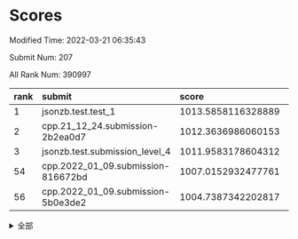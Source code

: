 # Scores

Modified Time: 2022-03-21 06:35:43

Submit Num: 207

All Rank Num: 390997

| rank |               submit               |       score        |       sigma        | pk_num |
| :--- | :--------------------------------- | :----------------- | :----------------- | :----- |
| 1    | jsonzb.test.test_1                 | 1013.5858116328889 | 0.7997785067023195 | 7557   |
| 2    | cpp.21_12_24.submission-2b2ea0d7   | 1012.3636986060153 | 0.7678363402404286 | 7559   |
| 3    | jsonzb.test.submission_level_4     | 1011.9583178604312 | 0.7759501117636256 | 7553   |
| 54   | cpp.2022_01_09.submission-816672bd | 1007.0152932477761 | 0.7342014070667465 | 7559   |
| 56   | cpp.2022_01_09.submission-5b0e3de2 | 1004.7387342202817 | 0.7148340357577989 | 7557   |


<details>
<summary>全部</summary>

| rank |                 submit                 |       score        |       sigma        | pk_num |
| :--- | :------------------------------------- | :----------------- | :----------------- | :----- |
| 1    | jsonzb.test.test_1                     | 1013.5858116328889 | 0.7997785067023195 | 7557   |
| 2    | cpp.21_12_24.submission-2b2ea0d7       | 1012.3636986060153 | 0.7678363402404286 | 7559   |
| 3    | jsonzb.test.submission_level_4         | 1011.9583178604312 | 0.7759501117636256 | 7553   |
| 4    | gobigger.level_3.submission_level_3_0  | 1011.7289558392979 | 0.7635532551991867 | 7556   |
| 5    | gobigger.level_3.submission_level_3_15 | 1011.6423253021733 | 0.7769317452336565 | 7556   |
| 6    | gobigger.level_3.submission_level_3_2  | 1011.4640917914203 | 0.7639591501889772 | 7558   |
| 7    | gobigger.level_3.submission_level_3_36 | 1011.3774112138926 | 0.7588137846785267 | 7551   |
| 8    | gobigger.level_3.submission_level_3_29 | 1011.3375298230726 | 0.7522109583505159 | 7558   |
| 9    | gobigger.level_3.submission_level_3_43 | 1011.3181238006578 | 0.7543704821119698 | 7556   |
| 10   | gobigger.level_3.submission_level_3_26 | 1011.1535015641183 | 0.7742061503505024 | 7557   |
| 11   | gobigger.level_3.submission_level_3_6  | 1011.1336350637822 | 0.756220101062191  | 7555   |
| 12   | gobigger.level_3.submission_level_3_3  | 1011.0254765717712 | 0.7857284513175591 | 7549   |
| 13   | gobigger.level_3.submission_level_3_7  | 1010.8688935470036 | 0.7894030777741242 | 7558   |
| 14   | gobigger.level_3.submission_level_3_47 | 1010.6184995080722 | 0.7475926797149505 | 7557   |
| 15   | gobigger.level_3.submission_level_3_10 | 1010.5240539754417 | 0.7592715830856476 | 7557   |
| 16   | gobigger.level_3.submission_level_3_11 | 1010.507431138786  | 0.7784060110492611 | 7557   |
| 17   | gobigger.level_3.submission_level_3_46 | 1010.3843316236062 | 0.7587054538671577 | 7560   |
| 18   | gobigger.level_3.submission_level_3_21 | 1010.3258383078243 | 0.7549205805019998 | 7555   |
| 19   | gobigger.level_3.submission_level_3_4  | 1010.322032316365  | 0.7709205139592665 | 7557   |
| 20   | gobigger.level_3.submission_level_3_45 | 1010.2287176434709 | 0.767153200817094  | 7559   |
| 21   | gobigger.level_3.submission_level_3_31 | 1010.1499232863243 | 0.7472294694315211 | 7554   |
| 22   | gobigger.level_3.submission_level_3_44 | 1010.1357947649145 | 0.751156236461939  | 7551   |
| 23   | gobigger.level_3.submission_level_3_35 | 1010.1111022881657 | 0.7857705145477213 | 7550   |
| 24   | gobigger.level_3.submission_level_3_49 | 1009.9921958133298 | 0.7585692015427694 | 7557   |
| 25   | gobigger.level_3.submission_level_3_5  | 1009.9643012514999 | 0.7457486545341844 | 7560   |
| 26   | gobigger.level_3.submission_level_3_37 | 1009.9127669643889 | 0.782217839914189  | 7559   |
| 27   | gobigger.level_3.submission_level_3_8  | 1009.8615918529667 | 0.7752944034182639 | 7560   |
| 28   | gobigger.level_3.submission_level_3_17 | 1009.8532108439762 | 0.7549563597081579 | 7557   |
| 29   | gobigger.level_3.submission_level_3_16 | 1009.8326588241565 | 0.7674654084894829 | 7555   |
| 30   | gobigger.level_3.submission_level_3_1  | 1009.8316960072607 | 0.7351046350527428 | 7555   |
| 31   | gobigger.level_3.submission_level_3_22 | 1009.8309113789758 | 0.7580270354647088 | 7558   |
| 32   | gobigger.level_3.submission_level_3_23 | 1009.7776299326944 | 0.7491923414854219 | 7554   |
| 33   | gobigger.level_3.submission_level_3_33 | 1009.7268951589475 | 0.7605225450000515 | 7555   |
| 34   | gobigger.level_3.submission_level_3_12 | 1009.7267888548812 | 0.757673642705815  | 7557   |
| 35   | gobigger.level_3.submission_level_3_14 | 1009.7264650333052 | 0.7426712499547464 | 7556   |
| 36   | gobigger.level_3.submission_level_3_34 | 1009.6673445435677 | 0.7601983486904547 | 7559   |
| 37   | gobigger.level_3.submission_level_3_39 | 1009.5613858086118 | 0.7373510676404365 | 7556   |
| 38   | gobigger.level_3.submission_level_3_20 | 1009.5095234536386 | 0.7337693743890813 | 7556   |
| 39   | gobigger.level_3.submission_level_3_28 | 1009.4966067229498 | 0.7353342548886498 | 7554   |
| 40   | gobigger.level_3.submission_level_3_19 | 1009.4763864781124 | 0.7337973250436287 | 7557   |
| 41   | gobigger.level_3.submission_level_3_18 | 1009.420722433116  | 0.7563000724175548 | 7556   |
| 42   | gobigger.level_3.submission_level_3_41 | 1009.2871042989227 | 0.7508675801261914 | 7548   |
| 43   | gobigger.level_3.submission_level_3_27 | 1009.2659273701806 | 0.7394046664490349 | 7556   |
| 44   | gobigger.level_3.submission_level_3_42 | 1009.1801403807812 | 0.7525034835596651 | 7554   |
| 45   | gobigger.level_3.submission_level_3_40 | 1009.1040887234158 | 0.7382704766251357 | 7559   |
| 46   | gobigger.level_3.submission_level_3_24 | 1009.076289901862  | 0.7671785462633711 | 7557   |
| 47   | gobigger.level_3.submission_level_3_38 | 1008.9877324244187 | 0.7586822215818113 | 7559   |
| 48   | gobigger.level_3.submission_level_3_9  | 1008.9705700388289 | 0.7393604744754196 | 7557   |
| 49   | gobigger.level_3.submission_level_3_13 | 1008.9459602135855 | 0.743187402774771  | 7557   |
| 50   | gobigger.level_3.submission_level_3_30 | 1008.8347428190884 | 0.7713760017357344 | 7557   |
| 51   | gobigger.level_3.submission_level_3_32 | 1008.4162644890819 | 0.734856485924668  | 7554   |
| 52   | gobigger.level_3.submission_level_3_48 | 1008.363180769369  | 0.7489406454862106 | 7556   |
| 53   | gobigger.level_3.submission_level_3_25 | 1008.3325118666872 | 0.7414595718073429 | 7564   |
| 54   | cpp.2022_01_09.submission-816672bd     | 1007.0152932477761 | 0.7342014070667465 | 7559   |
| 55   | gobigger.level_1.submission_level_1_3  | 1004.8860010116465 | 0.7199301549131254 | 7555   |
| 56   | cpp.2022_01_09.submission-5b0e3de2     | 1004.7387342202817 | 0.7148340357577989 | 7557   |
| 57   | gobigger.level_1.submission_level_1_8  | 1004.2631861886637 | 0.7169102451801246 | 7556   |
| 58   | gobigger.level_1.submission_level_1_13 | 1004.1948937310334 | 0.7151531588015967 | 7553   |
| 59   | gobigger.level_1.submission_level_1_1  | 1004.1127550242892 | 0.7170350096898155 | 7558   |
| 60   | gobigger.level_1.submission_level_1_37 | 1004.0808309411588 | 0.7350074658003628 | 7553   |
| 61   | gobigger.level_1.submission_level_1_46 | 1004.0770926594447 | 0.7194866068354038 | 7553   |
| 62   | gobigger.level_1.submission_level_1_19 | 1004.0276000590366 | 0.7173867489675387 | 7556   |
| 63   | gobigger.level_1.submission_level_1_26 | 1004.0211262470835 | 0.7187986293851654 | 7556   |
| 64   | gobigger.level_1.submission_level_1_49 | 1003.9136255161935 | 0.7031635282005126 | 7555   |
| 65   | gobigger.level_1.submission_level_1_5  | 1003.913056077517  | 0.7130077175285422 | 7560   |
| 66   | gobigger.level_1.submission_level_1_35 | 1003.9115091566977 | 0.7241827682247434 | 7554   |
| 67   | gobigger.level_1.submission_level_1_0  | 1003.9094694169725 | 0.7154377895076187 | 7548   |
| 68   | gobigger.level_1.submission_level_1_21 | 1003.8540106111251 | 0.7178399392987086 | 7556   |
| 69   | gobigger.level_1.submission_level_1_27 | 1003.829415549441  | 0.7027433651395174 | 7561   |
| 70   | gobigger.level_1.submission_level_1_17 | 1003.7321621101927 | 0.7317523654249143 | 7555   |
| 71   | gobigger.level_1.submission_level_1_15 | 1003.708249833339  | 0.7115390530307024 | 7554   |
| 72   | gobigger.level_1.submission_level_1_43 | 1003.6913972750809 | 0.7078430320798391 | 7558   |
| 73   | gobigger.level_1.submission_level_1_41 | 1003.6378206975301 | 0.7283009026624532 | 7558   |
| 74   | gobigger.level_1.submission_level_1_38 | 1003.6327619888741 | 0.7187889074266129 | 7558   |
| 75   | gobigger.level_1.submission_level_1_24 | 1003.6030163526144 | 0.7125053556560931 | 7557   |
| 76   | gobigger.level_1.submission_level_1_45 | 1003.5646761794055 | 0.7167185682500358 | 7556   |
| 77   | gobigger.level_1.submission_level_1_2  | 1003.540328877654  | 0.7065583977861563 | 7560   |
| 78   | gobigger.level_1.submission_level_1_11 | 1003.4806431706137 | 0.7161662734953362 | 7556   |
| 79   | gobigger.level_1.submission_level_1_40 | 1003.4577353335802 | 0.72236026830623   | 7554   |
| 80   | gobigger.level_1.submission_level_1_18 | 1003.3828897515706 | 0.7139217602234587 | 7548   |
| 81   | gobigger.level_1.submission_level_1_25 | 1003.3507808542265 | 0.720704661768739  | 7557   |
| 82   | gobigger.level_1.submission_level_1_28 | 1003.3084556363641 | 0.715882707072423  | 7560   |
| 83   | gobigger.level_1.submission_level_1_33 | 1003.2683612504045 | 0.710025093293236  | 7554   |
| 84   | gobigger.level_1.submission_level_1_34 | 1003.224626684188  | 0.7099210955396446 | 7550   |
| 85   | gobigger.level_1.submission_level_1_9  | 1003.1554707224602 | 0.7257912783620365 | 7559   |
| 86   | gobigger.level_1.submission_level_1_23 | 1003.1467444077855 | 0.718184855451179  | 7554   |
| 87   | gobigger.level_1.submission_level_1_4  | 1003.1448338488275 | 0.7155911101703887 | 7559   |
| 88   | gobigger.level_1.submission_level_1_42 | 1003.1332573627944 | 0.7166595215555309 | 7554   |
| 89   | gobigger.level_1.submission_level_1_36 | 1003.1268195019934 | 0.7273672271625096 | 7557   |
| 90   | gobigger.level_1.submission_level_1_20 | 1003.0807481894409 | 0.7096275658933998 | 7553   |
| 91   | gobigger.level_1.submission_level_1_29 | 1003.0460852708984 | 0.7183634891068845 | 7560   |
| 92   | gobigger.level_1.submission_level_1_47 | 1002.9201012808339 | 0.7189901820122313 | 7553   |
| 93   | gobigger.level_1.submission_level_1_22 | 1002.8911670373674 | 0.7114782751636903 | 7556   |
| 94   | gobigger.level_1.submission_level_1_30 | 1002.8909118184032 | 0.7213409581280412 | 7559   |
| 95   | gobigger.level_1.submission_level_1_16 | 1002.8429233762341 | 0.7088892724976791 | 7548   |
| 96   | gobigger.level_1.submission_level_1_31 | 1002.7139768339545 | 0.7241177485858145 | 7558   |
| 97   | gobigger.level_1.submission_level_1_48 | 1002.6720436572565 | 0.7124507073418568 | 7553   |
| 98   | gobigger.level_1.submission_level_1_7  | 1002.6707572781603 | 0.7106095661142064 | 7552   |
| 99   | gobigger.level_1.submission_level_1_12 | 1002.6327984224935 | 0.7109954288146146 | 7559   |
| 100  | gobigger.level_1.submission_level_1_44 | 1002.6209783846075 | 0.7113403895624959 | 7560   |
| 101  | gobigger.level_1.submission_level_1_32 | 1002.6016952211774 | 0.7164706400071028 | 7551   |
| 102  | gobigger.level_1.submission_level_1_14 | 1002.4717571915279 | 0.718612279930238  | 7562   |
| 103  | gobigger.level_1.submission_level_1_6  | 1002.3037254031328 | 0.7146952628842024 | 7556   |
| 104  | gobigger.level_1.submission_level_1_39 | 1002.0833978436289 | 0.7115008561222274 | 7553   |
| 105  | gobigger.level_1.submission_level_1_10 | 1001.9241219158356 | 0.7116821783745635 | 7554   |
| 106  | gobigger.random.submission_random_34   | 997.0551259581433  | 0.708818699609698  | 7553   |
| 107  | gobigger.random.submission_random_19   | 996.9187238135572  | 0.7147998989839278 | 7557   |
| 108  | gobigger.random.submission_random_30   | 996.8473758831468  | 0.7015603004239462 | 7556   |
| 109  | gobigger.random.submission_random_45   | 996.8198107612117  | 0.7155814836534196 | 7545   |
| 110  | gobigger.random.submission_random_1    | 996.771543185227   | 0.7210839622924914 | 7555   |
| 111  | gobigger.random.submission_random_7    | 996.678899528901   | 0.7167876704511078 | 7556   |
| 112  | gobigger.random.submission_random_16   | 996.6144755170068  | 0.6983292134467395 | 7557   |
| 113  | gobigger.random.submission_random_48   | 996.606106904636   | 0.710179560453104  | 7557   |
| 114  | gobigger.random.submission_random_3    | 996.5852274441035  | 0.7062892682666707 | 7553   |
| 115  | gobigger.random.submission_random_13   | 996.5437963165634  | 0.704792579148338  | 7552   |
| 116  | gobigger.random.submission_random_28   | 996.5434865223971  | 0.7147540216744517 | 7558   |
| 117  | gobigger.random.submission_random_36   | 996.3120680865208  | 0.7159551721407819 | 7555   |
| 118  | gobigger.random.submission_random_18   | 996.1667158246012  | 0.7275275642806859 | 7552   |
| 119  | gobigger.random.submission_random_31   | 996.1429103883089  | 0.7017866249186571 | 7557   |
| 120  | gobigger.random.submission_random_9    | 996.1257150520362  | 0.7208678904466147 | 7556   |
| 121  | gobigger.random.submission_random_20   | 996.1217252287809  | 0.7051159293022626 | 7552   |
| 122  | gobigger.random.submission_random_33   | 996.1132594691749  | 0.7125039301760642 | 7554   |
| 123  | gobigger.random.submission_random_12   | 996.0791108963998  | 0.7106384825235352 | 7554   |
| 124  | gobigger.random.submission_random_21   | 996.0602569129834  | 0.7198711449940256 | 7557   |
| 125  | gobigger.random.submission_random_17   | 996.0462240542624  | 0.7038891683022958 | 7558   |
| 126  | gobigger.random.submission_random_2    | 996.021777569985   | 0.7123058754558135 | 7556   |
| 127  | gobigger.random.submission_random_22   | 995.9699975452472  | 0.7008609369366305 | 7556   |
| 128  | gobigger.random.submission_random_47   | 995.9384482101862  | 0.7125712443574856 | 7552   |
| 129  | gobigger.random.submission_random_44   | 995.9317511000203  | 0.7006722535653714 | 7551   |
| 130  | gobigger.random.submission_random_38   | 995.8862522660959  | 0.6938766174758141 | 7554   |
| 131  | gobigger.random.submission_random_25   | 995.8678368956799  | 0.7088704484565865 | 7556   |
| 132  | gobigger.random.submission_random_42   | 995.8661945573521  | 0.7227794890714498 | 7551   |
| 133  | gobigger.random.submission_random_0    | 995.864781251427   | 0.7249817804994071 | 7556   |
| 134  | gobigger.random.submission_random_26   | 995.8232169309122  | 0.7142730074787136 | 7553   |
| 135  | gobigger.random.submission_random_39   | 995.8165446173057  | 0.7147503185655936 | 7555   |
| 136  | gobigger.random.submission_random_24   | 995.8002223888935  | 0.7090894810733626 | 7556   |
| 137  | gobigger.random.submission_random_11   | 995.7861509308813  | 0.7110335452775456 | 7559   |
| 138  | gobigger.random.submission_random_14   | 995.7646452907242  | 0.7144444020916659 | 7557   |
| 139  | gobigger.random.submission_random_15   | 995.7118031012409  | 0.7127489019467045 | 7556   |
| 140  | gobigger.random.submission_random_37   | 995.7106273977918  | 0.7069030951467898 | 7557   |
| 141  | gobigger.random.submission_random_27   | 995.6935229042766  | 0.7025587712858525 | 7560   |
| 142  | gobigger.random.submission_random_10   | 995.6383799277866  | 0.7102917345959106 | 7555   |
| 143  | gobigger.random.submission_random_41   | 995.6121735646487  | 0.7131655618315482 | 7555   |
| 144  | gobigger.random.submission_random_49   | 995.5869390891821  | 0.7105637566749832 | 7557   |
| 145  | gobigger.random.submission_random_23   | 995.5262081835316  | 0.7313279285540791 | 7551   |
| 146  | gobigger.random.submission_random_43   | 995.4379797130051  | 0.7129045056730162 | 7556   |
| 147  | gobigger.random.submission_random_6    | 995.3113836274997  | 0.7079810993866736 | 7552   |
| 148  | gobigger.random.submission_random_8    | 995.2576971825168  | 0.7239298488100002 | 7553   |
| 149  | gobigger.random.submission_random_32   | 995.2415568152434  | 0.7063561616999806 | 7554   |
| 150  | gobigger.random.submission_random_40   | 995.2049466528542  | 0.7206757690439212 | 7558   |
| 151  | gobigger.random.submission_random_5    | 995.2030026132287  | 0.7069023653146593 | 7555   |
| 152  | gobigger.random.submission_random_35   | 995.1556548795209  | 0.7255952762086707 | 7557   |
| 153  | gobigger.random.submission_random_4    | 995.1541838829797  | 0.7196920535002482 | 7551   |
| 154  | gobigger.random.submission_random_46   | 994.9363845182797  | 0.7077749326906714 | 7561   |
| 155  | gobigger.level_2.submission_level_2_5  | 994.5028980487837  | 0.7197352855629296 | 7552   |
| 156  | gobigger.random.submission_random_29   | 994.2337236620217  | 0.7409719672358827 | 7551   |
| 157  | gobigger.level_2.submission_level_2_44 | 994.0498102669668  | 0.7518817835113029 | 7559   |
| 158  | gobigger.level_2.submission_level_2_37 | 993.9330500281337  | 0.7203670503845562 | 7554   |
| 159  | gobigger.level_2.submission_level_2_32 | 993.7451662905484  | 0.7166537576360523 | 7557   |
| 160  | gobigger.level_2.submission_level_2_28 | 993.265002248754   | 0.7353744179389649 | 7553   |
| 161  | gobigger.level_2.submission_level_2_1  | 993.2063518300846  | 0.7361560896823621 | 7559   |
| 162  | gobigger.level_2.submission_level_2_30 | 993.1937546437313  | 0.7246487612142414 | 7557   |
| 163  | gobigger.level_2.submission_level_2_14 | 993.0593113066099  | 0.7476673758852732 | 7558   |
| 164  | gobigger.level_2.submission_level_2_38 | 993.0338559605468  | 0.7388644166694672 | 7556   |
| 165  | gobigger.level_2.submission_level_2_13 | 992.9826000139544  | 0.7359235645459127 | 7558   |
| 166  | gobigger.level_2.submission_level_2_10 | 992.9481483951766  | 0.7402060696173925 | 7552   |
| 167  | gobigger.level_2.submission_level_2_18 | 992.8435026415608  | 0.725115534327859  | 7558   |
| 168  | gobigger.level_2.submission_level_2_0  | 992.8193149630274  | 0.735720053415177  | 7553   |
| 169  | gobigger.level_2.submission_level_2_27 | 992.7915158102797  | 0.7469792229220029 | 7555   |
| 170  | gobigger.level_2.submission_level_2_20 | 992.5622282252576  | 0.7333099473338429 | 7555   |
| 171  | gobigger.level_2.submission_level_2_26 | 992.4586921888879  | 0.7250017630375912 | 7553   |
| 172  | gobigger.level_2.submission_level_2_42 | 992.4204545082024  | 0.7440470739529733 | 7561   |
| 173  | gobigger.level_2.submission_level_2_49 | 992.4162947897036  | 0.7446565162668569 | 7553   |
| 174  | gobigger.level_2.submission_level_2_24 | 992.4156817853836  | 0.7362592413766335 | 7553   |
| 175  | gobigger.level_2.submission_level_2_34 | 992.2923304653526  | 0.7426719276200302 | 7554   |
| 176  | gobigger.level_2.submission_level_2_45 | 992.2812044208671  | 0.7287960903548452 | 7558   |
| 177  | gobigger.level_2.submission_level_2_39 | 992.2533850440631  | 0.745114207348299  | 7554   |
| 178  | gobigger.level_2.submission_level_2_33 | 992.1840772451221  | 0.737590764854948  | 7556   |
| 179  | gobigger.level_2.submission_level_2_40 | 992.0679552854403  | 0.742125711495521  | 7556   |
| 180  | gobigger.level_2.submission_level_2_22 | 991.9579867253099  | 0.7561777810542188 | 7560   |
| 181  | gobigger.level_2.submission_level_2_6  | 991.7725831466952  | 0.7494861737676779 | 7557   |
| 182  | gobigger.level_2.submission_level_2_7  | 991.7619906015987  | 0.7444794518273694 | 7556   |
| 183  | gobigger.level_2.submission_level_2_19 | 991.7594077553032  | 0.7519136745497469 | 7556   |
| 184  | gobigger.level_2.submission_level_2_17 | 991.7401971067651  | 0.7664748464884775 | 7557   |
| 185  | gobigger.level_2.submission_level_2_46 | 991.7298773637386  | 0.7556852348011001 | 7558   |
| 186  | gobigger.level_2.submission_level_2_8  | 991.7275685758935  | 0.7469020485591861 | 7554   |
| 187  | gobigger.level_2.submission_level_2_23 | 991.6483381396317  | 0.7639664899156482 | 7551   |
| 188  | gobigger.level_2.submission_level_2_43 | 991.6407143813523  | 0.7569733249296252 | 7560   |
| 189  | gobigger.level_2.submission_level_2_16 | 991.6289325542646  | 0.7414850258151015 | 7556   |
| 190  | gobigger.level_2.submission_level_2_47 | 991.6213164665056  | 0.7605938013850263 | 7551   |
| 191  | gobigger.level_2.submission_level_2_2  | 991.5877865926176  | 0.748031290303129  | 7560   |
| 192  | gobigger.level_2.submission_level_2_35 | 991.5347238170848  | 0.7515919933891255 | 7555   |
| 193  | gobigger.level_2.submission_level_2_29 | 991.5282806464379  | 0.7467723154659218 | 7554   |
| 194  | gobigger.level_2.submission_level_2_15 | 991.4894406549594  | 0.7487886013699601 | 7552   |
| 195  | gobigger.level_2.submission_level_2_4  | 991.4808576174252  | 0.764450943040799  | 7552   |
| 196  | gobigger.level_2.submission_level_2_3  | 991.4496493650109  | 0.7528300684604867 | 7557   |
| 197  | gobigger.level_2.submission_level_2_21 | 991.4373846262253  | 0.7632411255452826 | 7555   |
| 198  | gobigger.level_2.submission_level_2_11 | 991.4224085689771  | 0.7737921867084537 | 7552   |
| 199  | gobigger.level_2.submission_level_2_48 | 991.3747738472613  | 0.7553568001259927 | 7556   |
| 200  | gobigger.level_2.submission_level_2_9  | 991.1864760668592  | 0.7526858562538358 | 7554   |
| 201  | gobigger.level_2.submission_level_2_31 | 991.1275378807925  | 0.7771149688000354 | 7555   |
| 202  | gobigger.level_2.submission_level_2_25 | 990.9250754646005  | 0.7769174155364359 | 7552   |
| 203  | gobigger.level_2.submission_level_2_12 | 990.4434396936329  | 0.7577555477039205 | 7557   |
| 204  | gobigger.level_2.submission_level_2_41 | 990.3912063126178  | 0.7630804162226826 | 7550   |
| 205  | gobigger.level_2.submission_level_2_36 | 990.0255758365183  | 0.7554135588017644 | 7551   |
| 206  | gobigger.none.submission_none_1        | 974.7648651421854  | 1.6885458833356841 | 7555   |
| 207  | gobigger.none.submission_none_0        | 974.7052042230772  | 1.4972670224300315 | 7555   |

</details>